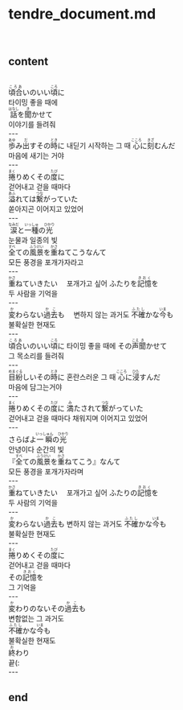 <h1>tendre_document.md</h1><br>
<h2>content</h2><br>
<ruby>頃合<rt>ころあ</rt></ruby>いのいい<ruby>頃<rt>ころ</rt></ruby>に<br>
타이밍 좋을 때에<br>
<ruby>話<rt>はなし</rt></ruby>を<ruby>聞<rt>き</rt></ruby>かせて<br>
이야기를 들려줘<br>
---<br>
<ruby>歩<rt>あゆ</rt></ruby>み<ruby>出<rt>だ</rt></ruby>すその<ruby>時<rt>とき</rt></ruby>に
내딛기 시작하는 그 때
<ruby>心<rt>こころ</rt></ruby>に<ruby>刻<rt>きざ</rt></ruby>むんだ<br>
마음에 새기는 거야<br>
---<br>
<ruby>捲<rt>まく</rt></ruby>りめくその<ruby>度<rt>たび</rt></ruby>に<br>
걷어내고 걷을 때마다 <br>
<ruby>溢<rt>あふ</rt></ruby>れては<ruby>繋<rt>つな</rt></ruby>がっていた<br>
쏟아지곤 이어지고 있었어<br>
---<br>
<ruby>涙<rt>なみだ</rt></ruby>と<ruby>一種<rt>いっしゅ</rt></ruby>の<ruby>光<rt>ひかり</rt></ruby><br>
눈물과 일종의 빛<br>
<ruby>全<rt>すべ</rt></ruby>ての<ruby>風景<rt>ふうけい</rt></ruby>を<ruby>重<rt>かさ</rt></ruby>ねてこうなんて<br>
모든 풍경을 포개가자라고<br>
---<br>
<ruby>重<rt>かさ</rt></ruby>ねていきたい　
포개가고 싶어 
ふたりを<ruby>記憶<rt>きおく</rt></ruby>を<br>
두 사람을 기억을<br>
---<br>
<ruby>変<rt>か</rt></ruby>わらない<ruby>過去<rt>かこ</rt></ruby>も　
변하지 않는 과거도
<ruby>不確<rt>ふたし</rt></ruby>かな<ruby>今<rt>いま</rt></ruby>も<br>
불확실한 현재도<br>
---<br>
<ruby>頃合<rt>ころあ</rt></ruby>いのいい<ruby>頃<rt>ころ</rt></ruby>に
타이밍 좋을 때에
その<ruby>声<rt>こえ</rt></ruby><ruby>聞<rt>き</rt></ruby>かせて<br>
그 목소리를 들려줘<br>
---<br>
<ruby>目紛<rt>めまぐる</rt></ruby>しいその<ruby>時<rt>とき</rt></ruby>に
혼란스러운 그 때 
<ruby>心<rt>こころ</rt></ruby>に<ruby>浸<rt>ひた</rt></ruby>すんだ<br>
마음에 담그는거야<br>
---<br>
<ruby>捲<rt>まく</rt></ruby>りめくその<ruby>度<rt>たび</rt></ruby>に
<ruby>満<rt>み</rt></ruby>たされて<ruby>繋<rt>つな</rt></ruby>がっていた<br>
걷어내고 걷을 때마다 채워지며 이어지고 있었어<br>
---<br>
さらばよ<ruby>一瞬<rt>いっしゅん</rt></ruby>の<ruby>光<rt>ひかり</rt></ruby><br>
안녕이다 순간의 빛<br>
『<ruby>全<rt>すべ</rt></ruby>ての<ruby>風景<rt>ふうけい</rt></ruby>を<ruby>重<rt>かさ</rt></ruby>ねてこう』なんて<br>
모든 풍경을 포개가자라며<br>
---<br>
<ruby>重<rt>かさ</rt></ruby>ねていきたい　
포개가고 싶어 
ふたりの<ruby>記憶<rt>きおく</rt></ruby>を<br>
두 사람의 기억을<br>
---<br>
<ruby>変<rt>か</rt></ruby>わらない<ruby>過去<rt>かこ</rt></ruby>も
변하지 않는 과거도 
<ruby>不確<rt>ふたし</rt></ruby>かな<ruby>今<rt>いま</rt></ruby>も<br>
불확실한 현재도<br>
---<br>
<ruby>捲<rt>まく</rt></ruby>りめくその<ruby>度<rt>たび</rt></ruby>に<br>
걷어내고 걷을 때마다<br>
その<ruby>記憶<rt>きおく</rt></ruby>を<br>
그 기억을<br>
---<br>
<ruby>変<rt>か</rt></ruby>わりのないその<ruby>過去<rt>かこ</rt></ruby>も<br>
변함없는 그 과거도<br>
<ruby>不確<rt>ふたし</rt></ruby>かな<ruby>今<rt>いま</rt></ruby>も<br>
불확실한 현재도<br>
<ruby>終<rt>お</rt></ruby>わり<br>
끝(:<br>
---<br>
<h2>end</h2><br>